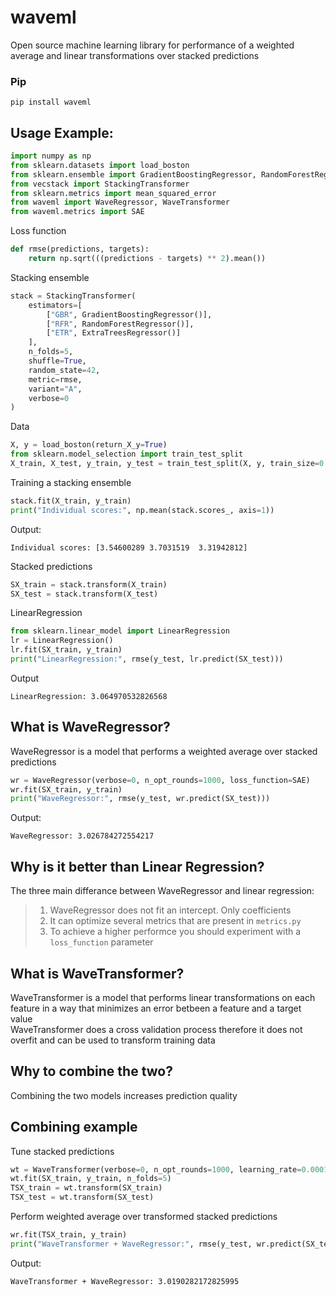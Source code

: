# waveml
Open source machine learning library for performance of a weighted average  and linear transformations over stacked predictions

### Pip
```
pip install waveml
```

## Usage Example:
```python
import numpy as np
from sklearn.datasets import load_boston
from sklearn.ensemble import GradientBoostingRegressor, RandomForestRegressor, ExtraTreesRegressor
from vecstack import StackingTransformer
from sklearn.metrics import mean_squared_error
from waveml import WaveRegressor, WaveTransformer
from waveml.metrics import SAE
```
Loss function
```python
def rmse(predictions, targets):
    return np.sqrt(((predictions - targets) ** 2).mean())    
```
Stacking ensemble
```python
stack = StackingTransformer(
    estimators=[
        ["GBR", GradientBoostingRegressor()],
        ["RFR", RandomForestRegressor()],
        ["ETR", ExtraTreesRegressor()]
    ],
    n_folds=5,
    shuffle=True,
    random_state=42,
    metric=rmse,
    variant="A",
    verbose=0
)
```
Data
```python
X, y = load_boston(return_X_y=True)
from sklearn.model_selection import train_test_split
X_train, X_test, y_train, y_test = train_test_split(X, y, train_size=0.8, random_state=42)
```
Training a stacking ensemble
```python
stack.fit(X_train, y_train)
print("Individual scores:", np.mean(stack.scores_, axis=1))
```
Output:
```
Individual scores: [3.54600289 3.7031519  3.31942812]
```

Stacked predictions
```python
SX_train = stack.transform(X_train)
SX_test = stack.transform(X_test)
```

LinearRegression
```python
from sklearn.linear_model import LinearRegression
lr = LinearRegression()
lr.fit(SX_train, y_train)
print("LinearRegression:", rmse(y_test, lr.predict(SX_test)))
```
Output
```
LinearRegression: 3.064970532826568
```

## What is WaveRegressor?
WaveRegressor is a model that performs a weighted average over stacked predictions

```python
wr = WaveRegressor(verbose=0, n_opt_rounds=1000, loss_function=SAE)
wr.fit(SX_train, y_train)
print("WaveRegressor:", rmse(y_test, wr.predict(SX_test)))
```
Output:
```
WaveRegressor: 3.026784272554217
```

## Why is it better than Linear Regression?
The three main differance between WaveRegressor and linear regression: </br>
>1) WaveRegressor does not fit an intercept. Only coefficients </br>
>2) It can optimize several metrics that are present in ```metrics.py``` </br>
>3) To achieve a higher performce you should experiment with a ```loss_function``` parameter </br>

## What is WaveTransformer?
WaveTransformer is a model that performs linear transformations on each feature in a way that minimizes an error betbeen a feature and a target value </br>
WaveTransformer does a cross validation process therefore it does not overfit and can be used to transform training data

## Why to combine the two?
Combining the two models increases prediction quality

## Combining example
Tune stacked predictions
```python
wt = WaveTransformer(verbose=0, n_opt_rounds=1000, learning_rate=0.0001, loss_function=SAE)
wt.fit(SX_train, y_train, n_folds=5)
TSX_train = wt.transform(SX_train)
TSX_test = wt.transform(SX_test)
```
Perform weighted average over transformed stacked predictions
```python
wr.fit(TSX_train, y_train)
print("WaveTransformer + WaveRegressor:", rmse(y_test, wr.predict(SX_test)))
```
Output:
```
WaveTransformer + WaveRegressor: 3.0190282172825995
```
